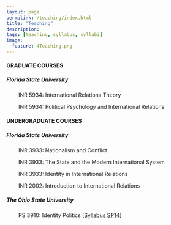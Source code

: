 ```yaml
---
layout: page
permalink: /teaching/index.html
title: "Teaching"
description:
tags: [teaching, syllabus, syllabi]
image:
  feature: 4Teaching.png
---
```


#### GRADUATE COURSES


##### Florida State University

&nbsp;&nbsp;&nbsp;&nbsp;&nbsp;&nbsp;&nbsp;&nbsp;INR 5934: International Relations Theory

&nbsp;&nbsp;&nbsp;&nbsp;&nbsp;&nbsp;&nbsp;&nbsp;INR 5934: Political Psychology and International Relations


#### UNDERGRADUATE COURSES


##### Florida State University

&nbsp;&nbsp;&nbsp;&nbsp;&nbsp;&nbsp;&nbsp;&nbsp;INR 3933: Nationalism and Conflict

&nbsp;&nbsp;&nbsp;&nbsp;&nbsp;&nbsp;&nbsp;&nbsp;INR 3933: The State and the Modern International System

&nbsp;&nbsp;&nbsp;&nbsp;&nbsp;&nbsp;&nbsp;&nbsp;INR 3933: Identity in International Relations

&nbsp;&nbsp;&nbsp;&nbsp;&nbsp;&nbsp;&nbsp;&nbsp;INR 2002: Introduction to International Relations


##### The Ohio State University

&nbsp;&nbsp;&nbsp;&nbsp;&nbsp;&nbsp;&nbsp;&nbsp;PS 3910: Identity Politics [<a href="../pdf/PS3910SyllabusSP14.pdf" target="_blank">Syllabus SP14</a>]
